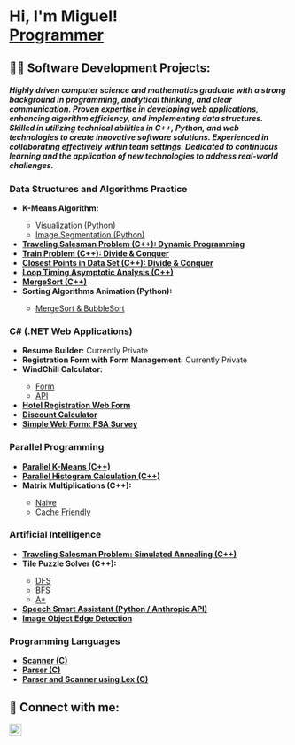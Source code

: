 <h1>Hi, I'm Miguel! <br/><a href="https://github.com/Mluna111">Programmer</a></h1>

<h2>👨‍💻 Software Development Projects:</h2>

<h5>Highly driven computer science and mathematics graduate with a strong background in programming, analytical thinking, and clear communication. Proven expertise in developing web applications, enhancing algorithm efficiency, and implementing data structures. Skilled in utilizing technical abilities in C++, Python, and web technologies to create innovative software solutions. Experienced in collaborating effectively within team settings. Dedicated to continuous learning and the application of new technologies to address real-world challenges.</h5>

<!-- 
Proficient in parallel programming, artificial intelligence, and software development best practices.
-->

<h3>Data Structures and Algorithms Practice</h3>
<ul>
  <li><b>K-Means Algorithm:</b></li>
  <ul>
    <li><a href="https://github.com/Mluna111/K-Means">Visualization (Python)</a></li>
    <li><a href="https://github.com/Mluna111/KMeans-ImageSegmentation">Image Segmentation (Python)</a></li>
  </ul>
  <li><a href="https://github.com/Mluna111/Traveling-Salesman-Problem-Dynamic-Programming-"><b>Traveling Salesman Problem (C++): Dynamic Programming</b></a></li>
  <li><a href="https://github.com/Mluna111/Train-Problem-Divide-and-Conquer"><b>Train Problem (C++): Divide & Conquer</b></a></li>
  <li><a href="https://github.com/Mluna111/Closest-Points-Devide-and-Conquer-"><b>Closest Points in Data Set (C++): Divide & Conquer</b></a></li>
  <li><a href="https://github.com/Mluna111/Timing-Loops-Asymptotic-Analysis-"><b>Loop Timing Asymptotic Analysis (C++)</b></a></li>
  <li><a href="https://github.com/Mluna111/MergeSort"><b>MergeSort (C++)</b></a></li>
  <li><b>Sorting Algorithms Animation (Python):</b></li>
  <ul>
    <li><a href="https://github.com/Mluna111/Sorting-Algorithms-Animated">MergeSort & BubbleSort</a></li>
  </ul>
</ul>

<h3>C# (.NET Web Applications)</h3>
<ul>
  <li><b>Resume Builder:</b> Currently Private</li>
  <li><b>Registration Form with Form Management:</b> Currently Private</li>
  <li><b>WindChill Calculator:</b></li>
  <ul>
    <li><a href="https://github.com/Mluna111/WindChill-Calculator-Form">Form</a></li>
    <li><a href="https://github.com/Mluna111/WindChill-Calculator-API">API</a></li>
  </ul>
  <li><a href="https://github.com/Mluna111/Hotel-Reservations-Form"><b>Hotel Registration Web Form</b></a></li>
  <li><a href="https://github.com/Mluna111/Discount-Calcuator"><b>Discount Calculator</b></a></li>
  <li><a href="https://github.com/Mluna111/PSCA-Annual-Sruvey"><b>Simple Web Form: PSA Survey</b></a></li>
</ul>

<h3>Parallel Programming</h3>
<ul>
  <li><a href="https://github.com/Mluna111/KMeans-Threading"><b>Parallel K-Means (C++)</b></a></li>
  <li><a href="https://github.com/Mluna111/Parallel-Histogram-Calculation"><b>Parallel Histogram Calculation (C++)</b></a></li>
  <li><b>Matrix Multiplications (C++):</b></li>
  <ul>
    <li><a href="https://github.com/Mluna111/Naive-Matrix-Multiplication">Naive</a></li>
    <li><a href="https://github.com/Mluna111/Cache-Friendly-Matrix-Multiply">Cache Friendly</a></li>
  </ul>
</ul>

<h3>Artificial Intelligence</h3>
<ul>
  <li><a href="https://github.com/Mluna111/Traveling-Salesman-Problem-Simulated-Annealing"><b>Traveling Salesman Problem: Simulated Annealing (C++)</b></a></li>
  <li><b>Tile Puzzle Solver (C++):</b></li>
  <ul>
    <li><a href="https://github.com/Mluna111/Tile-Puzzle-Solver-DFS">DFS</a></li>
    <li><a href="https://github.com/Mluna111/Tile-Puzzle-Solver-BFS">BFS</a></li>
    <li><a href="https://github.com/Mluna111/Tile-Puzzle-Solver-A-Star">A*</a></li>
  </ul>
  <li><a href="https://github.com/Mluna111/Speech-Smart-Assistant-Claude"><b>Speech Smart Assistant (Python / Anthropic API)</b></a></li>
  <li>
    <a href="https://github.com/Mluna111/Convolution-Image-Edge-Detection"> <b>Image Object Edge Detection</b></a></li>
</ul>

<h3>Programming Languages</h3>
<ul>
  <li><a href="https://github.com/Mluna111/Scanner"><b>Scanner (C)</b></a></li>
  <li><a href="https://github.com/Mluna111/Parser"><b>Parser (C)</b></a></li>
  <li><a href="https://github.com/Mluna111/Scanner-and-Parser"><b>Parser and Scanner using Lex (C)</b></a></li>
</ul>

<h2> 🤳 Connect with me:</h2>

[<img align="left" alt="JoshMadakor | LinkedIn" width="22px" src="https://cdn.jsdelivr.net/npm/simple-icons@v3/icons/linkedin.svg" />][linkedin]

[linkedin]: https://www.linkedin.com/in/miguel-luna-aa0987261/

<!--

Here are some ideas to get you started:

- 🔭 I’m currently working on ...
- 🌱 I’m currently learning ...
- 👯 I’m looking to collaborate on ...
- 🤔 I’m looking for help with ...
- 💬 Ask me about ...
- 📫 How to reach me: ...
- 😄 Pronouns: ...
- ⚡ Fun fact: ...
-->
